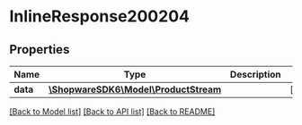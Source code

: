 # InlineResponse200204

## Properties
Name | Type | Description | Notes
------------ | ------------- | ------------- | -------------
**data** | [**\ShopwareSDK6\Model\ProductStream**](ProductStream.md) |  | [optional] 

[[Back to Model list]](../../README.md#documentation-for-models) [[Back to API list]](../../README.md#documentation-for-api-endpoints) [[Back to README]](../../README.md)

